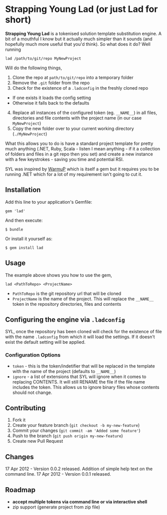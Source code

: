 # Strapping Young Lad (or just Lad for short)

__Strapping Young Lad__ is a tokenised solution template substitution engine.  A bit of a mouthful I know but it actually much simpler than it sounds (and hopefully much more useful that you'd think).  So what does it do?  Well running

    lad /path/to/git/repo MyNewProject

Will do the following things,

1. Clone the repo at `path/to/git/repo` into a temporary folder
2. Remove the `.git` folder from the repo
3. Check for the existence of a `.ladconfig` in the freshly cloned repo
  - If one exists it loads the config setting
  - Otherwise it falls back to the defaults
4. Replace all instances of the configured token (eg. `__NAME__`) in all files, directories and file contents with the project name (in our case `MyNewProject`)
5. Copy the new folder over to your current working directory (`./MyNewProject`)

What this allows you to do is have a standard project template for pretty much anything (.NET, Ruby, Scala - listen I mean anything - if it a collection of folders and files in a git repo then you set) and create a new instance with a few keystrokes - saving you time and potential RSI.

SYL was inspired by [WarmuP](https://github.com/chucknorris/warmup) which is itself a gem but it requires you to be running .NET which for a lot of my requirement isn't going to cut it.

## Installation

Add this line to your application's Gemfile:

    gem 'lad'

And then execute:

    $ bundle

Or install it yourself as:

    $ gem install lad

## Usage

The example above shows you how to use the gem,

    lad <PathToRepo> <ProjectName>

- `PathToRepo` is the git repository url that will be cloned
- `ProjectName` is the name of the project.  This will replace the `__NAME__` token in the repository directories, files and contents

## Configuring the engine via `.ladconfig`

SYL, once the repository has been cloned will check for the existence of file with the name `.ladconfig` from which it will load the settings.  If it doesn't exist the default setting will be applied.

### Configuration Options

- `token` - this is the token/indetifier that will be replaced in the template with the name of the project (defaults to `__NAME__`)
- `ignore` - a list of extensions that SYL will ignore when it comes to replacing CONTENTS.  It will still RENAME the file if the file name includes the token.  This allows us to ignore binary files whose contents should not change.

## Contributing

1. Fork it
2. Create your feature branch (`git checkout -b my-new-feature`)
3. Commit your changes (`git commit -am 'Added some feature'`)
4. Push to the branch (`git push origin my-new-feature`)
5. Create new Pull Request

## Changes

17 Apr 2012 - Version 0.0.2 released.  Addition of simple help text on the command line.
17 Apr 2012 - Version 0.0.1 released.

## Roadmap

- __accept multiple tokens via command line or via interactive shell__
- zip support (generate project from zip file)
